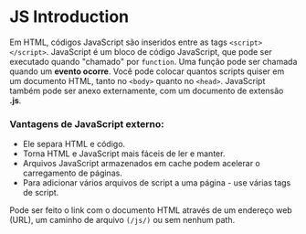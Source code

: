# <a name="js-intro"></a> JS Introduction
Em HTML, códigos JavaScript são inseridos entre as tags `<script>` `</script>`.
JavaScript é um bloco de código JavaScript, que pode ser executado quando "chamado" por `function`.
Uma função pode ser chamada quando um **evento ocorre**.
Você pode colocar quantos scripts quiser em um documento HTML, tanto no `<body>` quanto no `<head>`.
JavaScript também pode ser anexo externamente, com um documento de extensão **.js**.
### Vantagens de JavaScript externo:

- Ele separa HTML e código.
- Torna HTML e JavaScript mais fáceis de ler e manter.
- Arquivos JavaScript armazenados em cache podem acelerar o carregamento de páginas.
- Para adicionar vários arquivos de script a uma página - use várias tags de script.

Pode ser feito o link com o documento HTML através de um endereço web (URL), um caminho de arquivo `(/js/)` ou sem nenhum path.